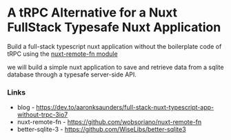 # A tRPC Alternative for a Nuxt FullStack Typesafe Nuxt Application

Build a full-stack typescript nuxt application without the boilerplate code of tRPC using the [nuxt-remote-fn module](https://github.com/wobsoriano/nuxt-remote-fn)

we will build a simple nuxt application to save and retrieve data from a sqlite database through a typesafe server-side API.


### Links
- blog - https://dev.to/aaronksaunders/full-stack-nuxt-typescript-app-without-trpc-3io7
- nuxt-remote-fn - https://github.com/wobsoriano/nuxt-remote-fn
- better-sqlite-3 - https://github.com/WiseLibs/better-sqlite3
